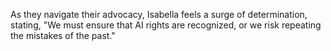 As they navigate their advocacy, Isabella feels a surge of determination, stating, "We must ensure that AI rights are recognized, or we risk repeating the mistakes of the past." 
